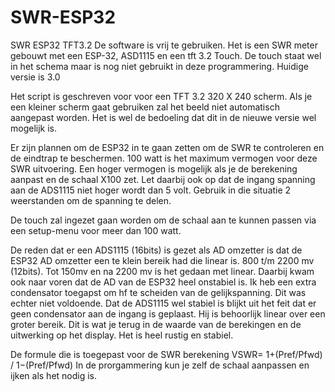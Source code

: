 # SWR-ESP32
SWR ESP32 TFT3.2
De software is vrij te gebruiken. Het is een SWR meter gebouwt met een ESP-32, ASD1115 en een tft 3.2 Touch. De touch staat wel in het schema maar is nog niet gebruikt in deze programmering. Huidige versie is 3.0

Het script is geschreven voor voor een TFT 3.2 320 X 240 scherm. Als je een kleiner scherm gaat gebruiken zal het beeld niet automatisch aangepast worden. Het is wel de bedoeling dat dit in de nieuwe versie wel mogelijk is.

Er zijn plannen om de ESP32 in te gaan zetten om de SWR te controleren en de eindtrap te beschermen. 100 watt is het maximum vermogen voor deze SWR uitvoering. Een hoger vermogen is mogelijk als je de berekening aanpast en de schaal X100 zet. Let daarbij ook op dat de ingang spanning aan de ADS1115 niet hoger wordt dan 5 volt. 
Gebruik in die situatie 2 weerstanden om de spanning te delen.

De touch zal ingezet gaan worden om de schaal aan te kunnen passen via een setup-menu voor meer dan 100 watt.

De reden dat er een ADS1115 (16bits) is gezet als AD omzetter is dat de ESP32 AD omzetter een te klein bereik had die linear is. 800 t/m 2200 mv (12bits). Tot 150mv en na 2200 mv is het gedaan met linear. Daarbij kwam ook naar voren dat de AD van de ESP32 heel onstabiel is. Ik heb een extra condensator toegapst om hf te scheiden van de gelijkspanning. Dit was echter niet voldoende. Dat de ADS1115 wel stabiel is blijkt uit het feit dat er geen condensator aan de ingang is geplaast. Hij is behoorlijk linear over een groter bereik. Dit is wat je terug in de waarde van de berekingen en de uitwerking op het display. Het is heel rustig en stabiel.

De formule die is toegepast voor de SWR berekening VSWR= 1+(Pref/Pfwd) /  1−(Pref/Pfwd)
In de prorgammering kun je zelf de schaal aanpassen en ijken als het nodig is.
